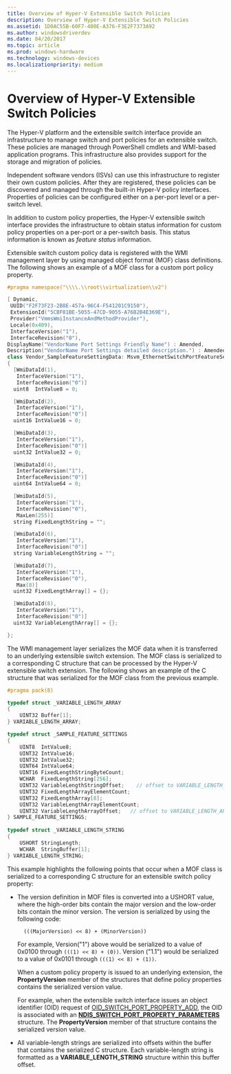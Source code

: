 ```yaml
---
title: Overview of Hyper-V Extensible Switch Policies
description: Overview of Hyper-V Extensible Switch Policies
ms.assetid: 1D0AC55B-60F7-400E-A376-F3E2F7373A92
ms.author: windowsdriverdev
ms.date: 04/20/2017
ms.topic: article
ms.prod: windows-hardware
ms.technology: windows-devices
ms.localizationpriority: medium
---
```


# Overview of Hyper-V Extensible Switch Policies


The Hyper-V platform and the extensible switch interface provide an infrastructure to manage switch and port policies for an extensible switch. These policies are managed through PowerShell cmdlets and WMI-based application programs. This infrastructure also provides support for the storage and migration of policies.

Independent software vendors (ISVs) can use this infrastructure to register their own custom policies. After they are registered, these policies can be discovered and managed through the built-in Hyper-V policy interfaces. Properties of policies can be configured either on a per-port level or a per-switch level.

In addition to custom policy properties, the Hyper-V extensible switch interface provides the infrastructure to obtain status information for custom policy properties on a per-port or a per-switch basis. This status information is known as *feature status* information.

Extensible switch custom policy data is registered with the WMI management layer by using managed object format (MOF) class definitions. The following shows an example of a MOF class for a custom port policy property.

```C++
#pragma namespace("\\\\.\\root\\virtualization\\v2")

[ Dynamic, 
 UUID("F2F73F23-2B8E-457a-96C4-F541201C9150"),
 ExtensionId("5CBF81BE-5055-47CD-9055-A76B2B4E369E"), 
 Provider("VmmsWmiInstanceAndMethodProvider"), 
 Locale(0x409),
 InterfaceVersion("1"),
 InterfaceRevision("0"),
DisplayName("VendorName Port Settings Friendly Name") : Amended,
Description("VendorName Port Settings detailed description.") : Amended]
class Vendor_SampleFeatureSettingData: Msvm_EthernetSwitchPortFeatureSettingDataMsvm
{
  [WmiDataId(1),
   InterfaceVersion("1"),
   InterfaceRevision("0")]
  uint8  IntValue8 = 0;

  [WmiDataId(2),
   InterfaceVersion("1"),
   InterfaceRevision("0")]
  uint16 IntValue16 = 0;

  [WmiDataId(3),
   InterfaceVersion("1"),
   InterfaceRevision("0")]
  uint32 IntValue32 = 0;

  [WmiDataId(4),
   InterfaceVersion("1"),
   InterfaceRevision("0")]
  uint64 IntValue64 = 0;

  [WmiDataId(5),
   InterfaceVersion("1"),
   InterfaceRevision("0"), 
   MaxLen(255)]
  string FixedLengthString = "";

  [WmiDataId(6),
   InterfaceVersion("1"),
   InterfaceRevision("0")]
  string VariableLengthString = "";

  [WmiDataId(7),
   InterfaceVersion("1"),
   InterfaceRevision("0"),
   Max(8)]
  uint32 FixedLengthArray[] = {};

  [WmiDataId(8),
   InterfaceVersion("1"),
   InterfaceRevision("0")]
  uint32 VariableLengthArray[] = {};

};
```

The WMI management layer serializes the MOF data when it is transferred to an underlying extensible switch extension. The MOF class is serialized to a corresponding C structure that can be processed by the Hyper-V extensible switch extension. The following shows an example of the C structure that was serialized for the MOF class from the previous example.

```C++
#pragma pack(8)

typedef struct _VARIABLE_LENGTH_ARRAY
{
    UINT32 Buffer[1];
} VARIABLE_LENGTH_ARRAY;

typedef struct _SAMPLE_FEATURE_SETTINGS
{
    UINT8  IntValue8;
    UINT32 IntValue16;
    UINT32 IntValue32;
    UINT64 IntValue64;
    UINT16 FixedLengthStringByteCount;
    WCHAR  FixedLengthString[256]; 
    UINT32 VariableLengthStringOffset;    // offset to VARIABLE_LENGTH_STRING structure
    UINT32 FixedLengthArrayElementCount;
    UINT32 FixedLengthArray[8];
    UINT32 VariableLengthArrayElementCount;
    UINT32 VariableLengthArrayOffset;   // offset to VARIABLE_LENGTH_ARRAY
} SAMPLE_FEATURE_SETTINGS;
 
typedef struct _VARIABLE_LENGTH_STRING
{
    USHORT StringLength;
    WCHAR  StringBuffer[1];
} VARIABLE_LENGTH_STRING;
```

This example highlights the following points that occur when a MOF class is serialized to a corresponding C structure for an extensible switch policy property:

-   The version definition in MOF files is converted into a USHORT value, where the high-order bits contain the major version and the low-order bits contain the minor version. The version is serialized by using the following code:

    `  (((MajorVersion) << 8) + (MinorVersion))`

    For example, Version("1") above would be serialized to a value of 0x0100 through `(((1) << 8) + (0))`. Version ("1.1") would be serialized to a value of 0x0101 through `(((1) << 8) + (1))`.

    When a custom policy property is issued to an underlying extension, the **PropertyVersion** member of the structures that define policy properties contains the serialized version value.

    For example, when the extensible switch interface issues an object identifier (OID) request of [OID\_SWITCH\_PORT\_PROPERTY\_ADD](https://msdn.microsoft.com/library/windows/hardware/hh598275), the OID is associated with an [**NDIS\_SWITCH\_PORT\_PROPERTY\_PARAMETERS**](https://msdn.microsoft.com/library/windows/hardware/hh598238) structure. The **PropertyVersion** member of that structure contains the serialized version value.

-   All variable-length strings are serialized into offsets within the buffer that contains the serialized C structure. Each variable-length string is formatted as a **VARIABLE\_LENGTH\_STRING** structure within this buffer offset.

 

 






